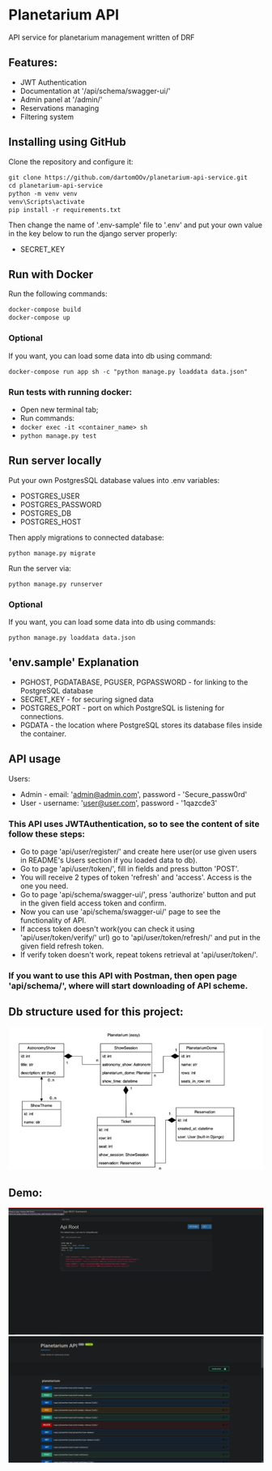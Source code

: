 # Planetarium API

API service for planetarium management written of DRF   

## Features:

* JWT Authentication
* Documentation at '/api/schema/swagger-ui/' 
* Admin panel at '/admin/'
* Reservations managing
* Filtering system

## Installing using GitHub

Clone the repository and configure it:

```
git clone https://github.com/dartomOOv/planetarium-api-service.git
cd planetarium-api-service
python -m venv venv
venv\Scripts\activate
pip install -r requirements.txt
```

Then change the name of '.env-sample' file to '.env' and put your own value in the key below to run the django server properly:

* SECRET_KEY

## Run with Docker

Run the following commands:

```
docker-compose build
docker-compose up
```

### Optional 

If you want, you can load some data into db using command:

```
docker-compose run app sh -c "python manage.py loaddata data.json"
```

### Run tests with running docker:

* Open new terminal tab;
* Run commands:
* ```docker exec -it <container_name> sh```
* ```python manage.py test```

## Run server locally

Put your own PostgresSQL database values into .env variables:

* POSTGRES_USER
* POSTGRES_PASSWORD
* POSTGRES_DB
* POSTGRES_HOST

Then apply migrations to connected database:

```
python manage.py migrate
```

Run the server via:

```
python manage.py runserver
```

### Optional

If you want, you can load some data into db using commands:

```
python manage.py loaddata data.json
```

## 'env.sample' Explanation

* PGHOST, PGDATABASE, PGUSER, PGPASSWORD - for linking to the PostgreSQL database
* SECRET_KEY - for securing signed data
* POSTGRES_PORT - port on which PostgreSQL is listening for connections.
* PGDATA - the location where PostgreSQL stores its database files inside the container.

## API usage

Users:

* Admin - email: 'admin@admin.com', password - 'Secure_passw0rd'
* User - username: 'user@user.com', password - '1qazcde3'

### This API uses JWTAuthentication, so to see the content of site follow these steps:

* Go to page 'api/user/register/' and create here user(or use given users in README's Users section if you loaded data to db).
* Go to page 'api/user/token/', fill in fields and press button 'POST'.
* You will receive 2 types of token 'refresh' and 'access'. Access is the one you need.
* Go to page 'api/schema/swagger-ui/', press 'authorize' button and put in the given field access token and confirm.
* Now you can use 'api/schema/swagger-ui/' page to see the functionality of API.
* If access token doesn't work(you can check it using 'api/user/token/verify/' url) go to 'api/user/token/refresh/' and put in the given field refresh token.
* If verify token doesn't work, repeat tokens retrieval at 'api/user/token/'.

### If you want to use this API with Postman, then open page 'api/schema/', where will start downloading of API scheme.

## Db structure used for this project: 

![img.png](img.png)

## Demo:

![img_3.png](img_3.png)
![img_2.png](img_2.png)

